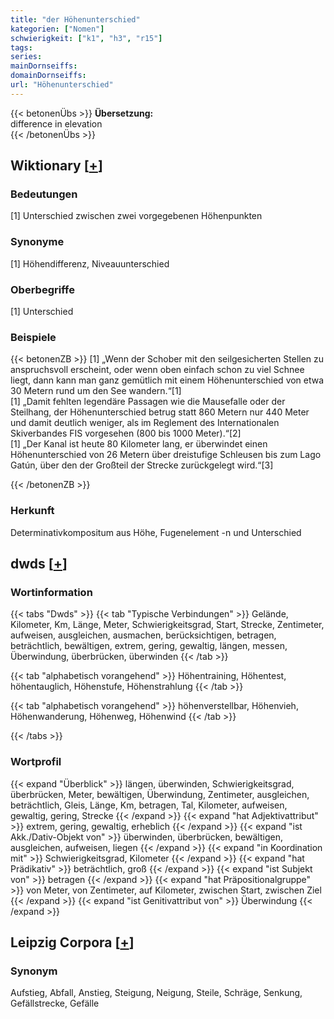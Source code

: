 ```yaml
---
title: "der Höhenunterschied"
kategorien: ["Nomen"]
schwierigkeit: ["k1", "h3", "r15"]
tags:
series:
mainDornseiffs:
domainDornseiffs:
url: "Höhenunterschied"
---
```


{{< betonenÜbs >}}
**Übersetzung:**  
difference in elevation  
{{< /betonenÜbs >}}

## Wiktionary [[+](https://de.wiktionary.org/wiki/Höhenunterschied)]

### Bedeutungen
[1] Unterschied zwischen zwei vorgegebenen Höhenpunkten  

### Synonyme
[1] Höhendifferenz, Niveauunterschied  

### Oberbegriffe
[1] Unterschied  

### Beispiele
{{< betonenZB >}}
[1] „Wenn der Schober mit den seilgesicherten Stellen zu anspruchsvoll erscheint, oder wenn oben einfach schon zu viel Schnee liegt, dann kann man ganz gemütlich mit einem Höhenunterschied von etwa 30 Metern rund um den See wandern.“[1]  
[1] „Damit fehlten legendäre Passagen wie die Mausefalle oder der Steilhang, der Höhenunterschied betrug statt 860 Metern nur 440 Meter und damit deutlich weniger, als im Reglement des Internationalen Skiverbandes FIS vorgesehen (800 bis 1000 Meter).“[2]  
[1] „Der Kanal ist heute 80 Kilometer lang, er überwindet einen Höhenunterschied von 26 Metern über dreistufige Schleusen bis zum Lago Gatún, über den der Großteil der Strecke zurückgelegt wird.“[3]  

{{< /betonenZB >}}
### Herkunft
Determinativkompositum aus Höhe, Fugenelement -n und Unterschied  



## dwds [[+](https://www.dwds.de/wb/Höhenunterschied)]

### Wortinformation
{{< tabs "Dwds" >}}
{{< tab "Typische Verbindungen" >}}
Gelände, Kilometer, Km, Länge, Meter, Schwierigkeitsgrad, Start, Strecke, Zentimeter, aufweisen, ausgleichen, ausmachen, berücksichtigen, betragen, beträchtlich, bewältigen, extrem, gering, gewaltig, längen, messen, Überwindung, überbrücken, überwinden
{{< /tab >}}

{{< tab "alphabetisch vorangehend" >}}
Höhentraining, Höhentest, höhentauglich, Höhenstufe, Höhenstrahlung
{{< /tab >}}

{{< tab "alphabetisch vorangehend" >}}
höhenverstellbar, Höhenvieh, Höhenwanderung, Höhenweg, Höhenwind
{{< /tab >}}

{{< /tabs >}}

### Wortprofil
{{< expand "Überblick" >}} längen, überwinden, Schwierigkeitsgrad, überbrücken, Meter, bewältigen, Überwindung, Zentimeter, ausgleichen, beträchtlich, Gleis, Länge, Km, betragen, Tal, Kilometer, aufweisen, gewaltig, gering, Strecke {{< /expand >}}
{{< expand "hat Adjektivattribut" >}} extrem, gering, gewaltig, erheblich {{< /expand >}}
{{< expand "ist Akk./Dativ-Objekt von" >}} überwinden, überbrücken, bewältigen, ausgleichen, aufweisen, liegen {{< /expand >}}
{{< expand "in Koordination mit" >}} Schwierigkeitsgrad, Kilometer {{< /expand >}}
{{< expand "hat Prädikativ" >}} beträchtlich, groß {{< /expand >}}
{{< expand "ist Subjekt von" >}} betragen {{< /expand >}}
{{< expand "hat Präpositionalgruppe" >}} von Meter, von Zentimeter, auf Kilometer, zwischen Start, zwischen Ziel {{< /expand >}}
{{< expand "ist Genitivattribut von" >}} Überwindung {{< /expand >}}

## Leipzig Corpora [[+](https://corpora.uni-leipzig.de/en/res?word=Höhenunterschied&corpusId=deu_newscrawl-public_2018)]


### Synonym
Aufstieg, Abfall, Anstieg, Steigung, Neigung, Steile, Schräge, Senkung, Gefällstrecke, Gefälle

